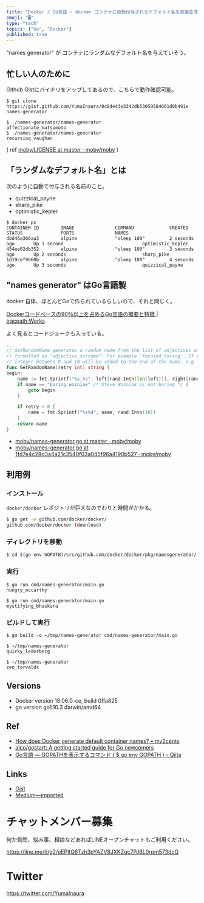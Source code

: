 ```yaml
---
title: "Docker / Go言語 — docker コンテナに自動付与されるデフォルト名を直接生成してみる"
emoji: "🖥"
type: "tech"
topics: ["Go", "Docker"]
published: true
---
```


"names generator" が コンテナにランダムなデフォルト名を与えていそう。

## 忙しい人のために

Github Gistにバイナリをアップしてあるので、こちらで動作確認可能。

```
$ git clone https://gist.github.com/YumaInaura/0c8de43e3342db53059584661d0b491e names-generator
```

```
$ ./names-generator/names-generator
affectionate_matsumoto
$ ./names-generator/names-generator
recursing_vaughan
```

( ref [moby/LICENSE at master · moby/moby](https://github.com/moby/moby/blob/master/LICENSE) )


## 「ランダムなデフォルト名」とは

次のように自動で付与される名前のこと。

- quizzical_payne
- sharp_pike
- optimistic_kepler

```
$ docker ps
CONTAINER ID        IMAGE               COMMAND             CREATED             STATUS              PORTS               NAMES
dbd46a366aa3        alpine              "sleep 100"         2 seconds ago       Up 1 second                             optimistic_kepler
454ee02db352        alpine              "sleep 100"         3 seconds ago       Up 2 seconds                            sharp_pike
1d19cef9660b        alpine              "sleep 100"         4 seconds ago       Up 3 seconds                            quizzical_payne
```

## "names generator" はGo言語製

docker 自体、ほとんどGoで作られているらしいので、それと同じく。

[Dockerコードベースの90％以上を占めるGo言語の概要と特徴 | tracpath:Works](http://tracpath.com/works/development/the_go_programming_language/)

よく見るとコードジョークも入っている。

```go
...
// GetRandomName generates a random name from the list of adjectives and surnames in this package
// formatted as "adjective_surname". For example 'focused_turing'. If retry is non-zero, a random
// integer between 0 and 10 will be added to the end of the name, e.g `focused_turing3`
func GetRandomName(retry int) string {
begin:
	name := fmt.Sprintf("%s_%s", left[rand.Intn(len(left))], right[rand.Intn(len(right))])
	if name == "boring_wozniak" /* Steve Wozniak is not boring */ {
		goto begin
	}

	if retry > 0 {
		name = fmt.Sprintf("%s%d", name, rand.Intn(10))
	}
	return name
}
```

- [moby/names-generator.go at master · moby/moby](https://github.com/moby/moby/blob/master/pkg/namesgenerator/names-generator.go)
- [moby/names-generator.go at 1fd7e4c28d3a4a21c3540f03a045f96a4190b527 · moby/moby](https://github.com/moby/moby/blob/1fd7e4c28d3a4a21c3540f03a045f96a4190b527/pkg/namesgenerator/names-generator.go)


## 利用例

### インストール

`docker/docker` レポジトリが巨大なのでわりと時間がかかる。

```sh
$ go get -v github.com/docker/docker/
github.com/docker/docker (download)
```

### ディレクトリを移動

```sh
$ cd $(go env GOPATH)/src/github.com/docker/docker/pkg/namesgenerator/
```

### 実行

```
$ go run cmd/names-generator/main.go
hungry_mccarthy
```

```
$ go run cmd/names-generator/main.go
mystifying_bhaskara
```

### ビルドして実行

```
$ go build -o ~/tmp/names-generator cmd/names-generator/main.go
```

```
$ ~/tmp/names-generator
quirky_lederberg
```

```
$ ~/tmp/names-generator
zen_torvalds
```

## Versions

- Docker version 18.06.0-ce, build 0ffa825
- go version go1.10.3 darwin/amd64

## Ref

- [How does Docker generate default container names? • my2cents](https://frightanic.com/computers/docker-default-container-names/)
- [alco/gostart: A getting started guide for Go newcomers](https://github.com/alco/gostart)
- [Go言語 — GOPATHを表示するコマンド ( $ go env GOPATH ) - Qiita](https://qiita.com/YumaInaura/items/3372186e2c11a45c65d8)

## Links

- [Gist](https://gist.github.com/YumaInaura/0c8de43e3342db53059584661d0b491e)
- [Medium—imported](https://medium.com/supersonic-generation/docker-use-names-generator-made-by-golang-like-docker-container-default-randomized-name-2b5c860bca36)








<!-- Update From Qiita API -->

# チャットメンバー募集


何か質問、悩み事、相談などあればLINEオープンチャットもご利用ください。

https://line.me/ti/g2/eEPltQ6Tzh3pYAZV8JXKZqc7PJ6L0rpm573dcQ





# Twitter


https://twitter.com/YumaInaura


<!-- Update From Qiita API -->


